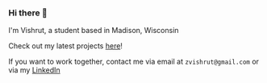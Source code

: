 ### Hi there 👋

I'm Vishrut, a student based in Madison, Wisconsin

Check out my latest projects [here](https://vishrut.tech/#projects)!

If you want to work together, contact me via email at `zvishrut@gmail.com` or via my [LinkedIn](https://linkedin.com/in/vishrut-agrawal)
